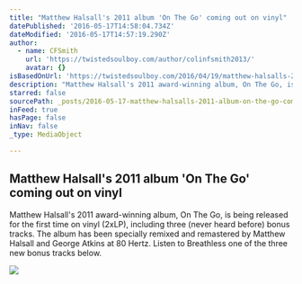 ```yaml
---
title: "Matthew Halsall's 2011 album 'On The Go' coming out on vinyl"
datePublished: '2016-05-17T14:58:04.734Z'
dateModified: '2016-05-17T14:57:19.290Z'
author:
  - name: CFSmith
    url: 'https://twistedsoulboy.com/author/colinfsmith2013/'
    avatar: {}
isBasedOnUrl: 'https://twistedsoulboy.com/2016/04/19/matthew-halsalls-2011album-on-the-go-coming-out-on-vinyl/'
description: "Matthew Halsall's 2011 award-winning album, On The Go, is being released for the first time on vinyl (2xLP), including three (never heard before) bonus tracks. The album has been specially remixed and remastered by Matthew Halsall and George Atkins at 80 Hertz. Listen to Breathless one of the three new bonus tracks below."
starred: false
sourcePath: _posts/2016-05-17-matthew-halsalls-2011-album-on-the-go-coming-out-on-vinyl.md
inFeed: true
hasPage: false
inNav: false
_type: MediaObject

---
```

<article style=""><h1>Matthew Halsall's 2011 album 'On The Go' coming out on vinyl</h1><p>Matthew Halsall's 2011 award-winning album, On The Go, is being released for the first time on vinyl (2xLP), including three (never heard before) bonus tracks. The album has been specially remixed and remastered by Matthew Halsall and George Atkins at 80 Hertz. Listen to Breathless one of the three new bonus tracks below.</p><img src="https://colinfsmithblog.files.wordpress.com/2016/04/matthew-halsall-breathless-bonus-track.jpg?w=855&amp;h=569" /></article>